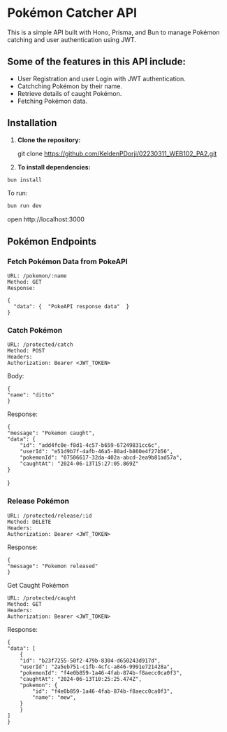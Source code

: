 # Pokémon Catcher API

This is a simple API built with Hono, Prisma, and Bun to manage Pokémon catching and user authentication using JWT.

## Some of the features in this API include:
- User Registration and user Login with JWT authentication.
- Catchching Pokémon by their name.
- Retrieve details of caught Pokémon.
- Fetching Pokémon data.


## Installation

1. **Clone the repository:**

   git clone <https://github.com/KeldenPDorji/02230311_WEB102_PA2.git>

2. **To install dependencies:**
```sh
bun install
```

To run:
```sh
bun run dev
```

open http://localhost:3000


## Pokémon Endpoints
### Fetch Pokémon Data from PokeAPI

    URL: /pokemon/:name
    Method: GET
    Response:

    {
      "data": {  "PokeAPI response data"  }
    }

### Catch Pokémon 

    URL: /protected/catch
    Method: POST
    Headers:
    Authorization: Bearer <JWT_TOKEN>

Body:

    {
    "name": "ditto"
    }

Response:

    {
    "message": "Pokemon caught",
    "data": {
        "id": "add4fc0e-f8d1-4c57-b659-67249831cc6c",
        "userId": "e51d9b7f-4afb-46a5-80ad-b860e4f27b56",
        "pokemonId": "07506617-32da-402a-abcd-2ea9b81ad57a",
        "caughtAt": "2024-06-13T15:27:05.869Z"
    }
}

### Release Pokémon 

    URL: /protected/release/:id
    Method: DELETE
    Headers:
    Authorization: Bearer <JWT_TOKEN>

Response:

    {
    "message": "Pokemon released"
    }

Get Caught Pokémon 

    URL: /protected/caught
    Method: GET
    Headers:
    Authorization: Bearer <JWT_TOKEN>

Response:

    {
    "data": [
        {
        "id": "b23f7255-50f2-479b-8304-d650243d917d",
        "userId": "2a5eb751-c1fb-4cfc-a846-9991e721428a",
        "pokemonId": "f4e0b859-1a46-4fab-874b-f8aecc0ca0f3",
        "caughtAt": "2024-06-13T10:25:25.474Z",
        "pokemon": {
            "id": "f4e0b859-1a46-4fab-874b-f8aecc0ca0f3",
            "name": "mew",
        }
        } 
    ]
    }

